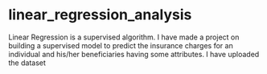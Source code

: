 # linear_regression_analysis
Linear Regression is a supervised algorithm. I have made a project on building a supervised model to predict the insurance charges for an individual and his/her beneficiaries having some attributes. I have uploaded the dataset
